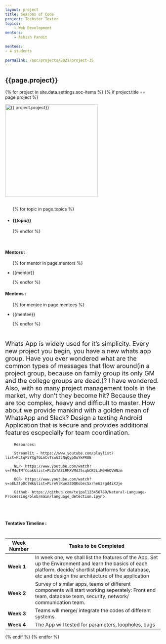 ```yaml
---
layout: project
title: Seasons of Code
project: Techster Texter
topics:
    - Web Development
mentors:
    - Ashish Pandit       
    
mentees:
- 4 students   
    
permalink: /soc/projects/2021/project-35
---
```


<h2 class="display1 m-3 p-3 text-center">{{page.project}}</h2>

{% for project in site.data.settings.soc-items %}
{% if project.title == page.project %}
<div>
    <img src="{{ site.baseurl }}/{{ project.image }}"  width = "300" height="300" alt="{{ project.project}}" class="border rounded img-soc">
</div>
<div>
    <br>
    <ul>
        {% for topic in page.topics %}
        <li><h4 class="text-primary text-center">{{topic}}</h4></li>
        {% endfor %}
    </ul>
    <br>
    <h4 class="display3  ">Mentors :</h4> 
    <ul>
        {% for mentor in page.mentors %}
        <li><p class="lead">{{mentor}}</p></li>
        {% endfor %}
    </ul>
    <h4 class="display3  ">Mentees :</h4> 
    <ul>
        {% for mentee in page.mentees %}
        <li><p class="lead">{{mentee}}</p></li>
        {% endfor %}
    </ul>
</div>
<div>
    <p class="display3" style = "font-size:20px;" >
        <br>
        Whats App is widely used for it’s simplicity. Every new project you begin, you have a new whats app group. Have you ever wondered what are the common types of messages that flow around(in a project group, because on family group its only GM and the college groups are dead.)? I have wondered. Also, with so many project management tools in the market, why don’t they become hit? Because they are too complex, heavy and difficult to master. How about we provide mankind with a golden mean of WhatsApp and Slack? Design a texting Android Application that is secure and provides additional features escpecially for team coordination.

        Resources:

        Streamlit - https://www.youtube.com/playlist?list=PLtqF5YXg7GLmCvTswG32NqQypOuYkPRUE

        NLP- https://www.youtube.com/watch?v=fM4qTMfCoak&list=PLZoTAELRMXVMdJ5sqbCK2LiM0HhQVWNzm

        OCR- https://www.youtube.com/watch?v=aELZtpOClWk&list=PLreVlKwe2Z0QKobecSxrheGzrgd4iXJje

        Github- https://github.com/tejpal123456789/Natural-Language-Processing/blob/main/language_detection.ipynb
   <br>
</div>
<div>
    <h4 class="display3" style="margin:40px 0px 40px 0px;">Tentative Timeline :</h4>
    <table class = "table table-stripped">
  <thead>
    <tr>
      <th>Week Number</th>
      <th>Tasks to be Completed</th>
    </tr>
  </thead>
  <tbody>
    <tr>
      <td><strong>Week 1</strong></td>
      <td>In week one, we shall list the features of the App, Set up the Environment and learn the basics of each platform, decide/ shortlist platforms for database, etc and design the architecture of the application</td>
    </tr>
    <tr>
      <td><strong>Week 2</strong></td>
      <td>Survey of similar apps, teams of different components will start working seperately: Front end team, database team, security, network/ communication team.</td>
    </tr>
    <tr>
      <td><strong>Week 3</strong></td>
      <td>Teams will merge/ integrate the codes of different systems.</td>
    </tr>
    <tr>
      <td><strong>Week 4</strong></td>
      <td>The App will tested for parameters, loopholes, bugs</td>
    </tr>
  </tbody>
</table>
</div>
{% endif %}
{% endfor %}
